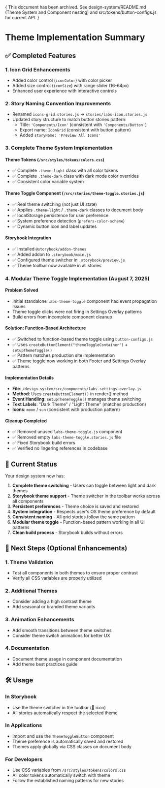 <!-- Archived: Consolidated into README and component docs in v2.1.0 -->

{ This document has been archived. See design-system/README.md (Theme System and Component nesting) and src/tokens/button-configs.js for current API. }
# Theme Implementation Summary

## ✅ Completed Features

### 1. Icon Grid Enhancements

- Added color control (`iconColor`) with color picker
- Added size control (`iconSize`) with range slider (16-64px)
- Enhanced user experience with interactive controls

### 2. Story Naming Convention Improvements

- Renamed `icons-grid.stories.js` → `stories/labs-icon.stories.js`
- Updated story structure to match button stories pattern:
  - Title: `'Components/Icon'` (consistent with `'Components/Button'`)
  - Export name: `IconGrid` (consistent with button pattern)
  - Added `storyName: 'Preview All Icons'`

### 3. Complete Theme System Implementation

#### Theme Tokens (`/src/styles/tokens/colors.css`)

- ✅ Complete `.theme-light` class with all color tokens
- ✅ Complete `.theme-dark` class with dark mode color overrides
- ✅ Consistent color variable system

#### Theme Toggle Component (`/src/stories/theme-toggle.stories.js`)

- ✅ Real theme switching (not just UI state)
- ✅ Applies `.theme-light` / `.theme-dark` classes to document body
- ✅ localStorage persistence for user preference
- ✅ System preference detection (`prefers-color-scheme`)
- ✅ Dynamic button icon and label updates

#### Storybook Integration

- ✅ Installed `@storybook/addon-themes`
- ✅ Added addon to `.storybook/main.js`
- ✅ Configured theme switcher in `.storybook/preview.js`
- ✅ Theme toolbar now available in all stories

### 4. Modular Theme Toggle Implementation (August 7, 2025)

#### Problem Solved
- Initial standalone `labs-theme-toggle` component had event propagation issues
- Theme toggle clicks were not firing in Settings Overlay patterns
- Build errors from incomplete component cleanup

#### Solution: Function-Based Architecture
- ✅ Switched to function-based theme toggle using `button-configs.js`
- ✅ Uses `createButtonElement("themeToggleContainer")` + `setupThemeToggle()`
- ✅ Pattern matches production site implementation
- ✅ Theme toggle now working in both Footer and Settings Overlay patterns

#### Implementation Details
- **File**: `/design-system/src/components/labs-settings-overlay.js`
- **Method**: Uses `createButtonElement()` in render() method
- **Event Handling**: `setupThemeToggle()` manages theme switching
- **Text Labels**: "Dark Theme" / "Light Theme" (matches production)
- **Icons**: `moon` / `sun` (consistent with production pattern)

#### Cleanup Completed
- ✅ Removed unused `labs-theme-toggle.js` component
- ✅ Removed empty `labs-theme-toggle.stories.js` file
- ✅ Fixed Storybook build errors
- ✅ Verified no lingering references in codebase

## 🎯 Current Status

Your design system now has:

1. **Complete theme switching** - Users can toggle between light and dark themes
2. **Storybook theme support** - Theme switcher in the toolbar works across all components  
3. **Persistent preferences** - Theme choice is saved and restored
4. **System integration** - Respects user's OS theme preference by default
5. **Consistent naming** - All grid stories follow the same pattern
6. **Modular theme toggle** - Function-based pattern working in all UI patterns
7. **Clean build process** - Storybook builds without errors

## 🚀 Next Steps (Optional Enhancements)

### 1. Theme Validation

- Test all components in both themes to ensure proper contrast
- Verify all CSS variables are properly utilized

### 2. Additional Themes

- Consider adding a high contrast theme
- Add seasonal or branded theme variants

### 3. Animation Enhancements

- Add smooth transitions between theme switches
- Consider theme switch animations for better UX

### 4. Documentation

- Document theme usage in component documentation
- Add theme best practices guide

## 🛠 Usage

### In Storybook

- Use the theme switcher in the toolbar (🎨 icon)
- All stories automatically respect the selected theme

### In Applications

- Import and use the `ThemeToggleButton` component
- Theme preference is automatically saved and restored
- Themes apply globally via CSS classes on document body

### For Developers

- Use CSS variables from `/src/styles/tokens/colors.css`
- All color tokens automatically switch with theme
- Follow the established naming patterns for new stories
